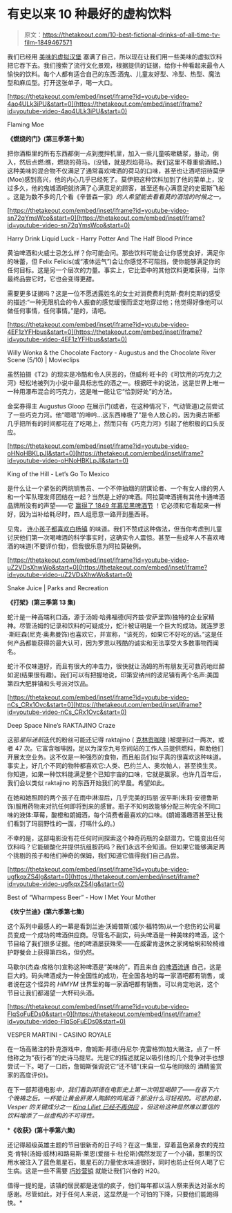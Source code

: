 # 有史以来 10 种最好的虚构饮料

> 原文：<https://thetakeout.com/10-best-fictional-drinks-of-all-time-tv-film-1849467571>

我们已经用 [美味的虚拟汉堡](https://thetakeout.com/12-of-the-best-fictional-burgers-of-all-time-1849193526) 塞满了自己，所以现在让我们用一些美味的虚拟饮料把它吞下去。我们搜索了流行文化景观，根据提供的证据，给你十种看起来最令人愉快的饮料。每个人都有适合自己的东西:酒鬼、儿童友好型、冷型、热型、魔法型和麻瓜型。打开这张单子，喝一大口。

 [https://thetakeout.com/embed/inset/iframe?id=youtube-video-4ao4ULk3iPU&start=0](https://thetakeout.com/embed/inset/iframe?id=youtube-video-4ao4ULk3iPU&start=0)

<figcaption class="sc-1ptbguh-0 hxeMec caption">Flaming Moe</figcaption> 

**《燃烧的门》(第三季第十集)**

把你酒柜里的所有东西都倒一点到搅拌机里，加入一些儿童咳嗽糖浆，脉动，倒入，然后点燃:瞧，燃烧的荷马。(没错，就是烈焰荷马。我们这里不尊重偷酒贼。)这种美味的混合物不仅满足了通常喜欢啤酒的荷马的口味，甚至也让酒吧招待莫伊(Moe)感到高兴，他的内心几乎已经死了。莫伊把这种饮料加到了他的菜单上，没过多久，他的鬼城酒吧就挤满了心满意足的顾客，甚至还有心满意足的史密斯飞船 。这是为数不多的几个看《辛普森一家》*的人希望能去看看莫的酒馆的时候之一。*

 [https://thetakeout.com/embed/inset/iframe?id=youtube-video-sn72qYmsWco&start=0](https://thetakeout.com/embed/inset/iframe?id=youtube-video-sn72qYmsWco&start=0)

<figcaption class="sc-1ptbguh-0 hxeMec caption">Harry Drink Liquid Luck - Harry Potter And The Half Blood Prince</figcaption> 

黄油啤酒和火威士忌怎么样？你可能会问。那些饮料可能会让你感觉良好，满足你的味蕾，但 Felix Felicis(或“液体运气”)会让你感觉不可阻挡，使你能够满足你的任何目标。这是另一个层次的力量。事实上，它比壶中的其他饮料更难获得，当你最终品尝它时，它也会变得更甜。

需要更多证据吗？这是一位不愿透露姓名的女士对消费费利克斯·费利克斯的感受的描述:“一种无限机会的令人振奋的感觉缓慢而坚定地穿过他；他觉得好像他可以做任何事情，任何事情。”是的，请吧。

 [https://thetakeout.com/embed/inset/iframe?id=youtube-video-4EF1zYFHbus&start=0](https://thetakeout.com/embed/inset/iframe?id=youtube-video-4EF1zYFHbus&start=0)

<figcaption class="sc-1ptbguh-0 hxeMec caption">Willy Wonka & the Chocolate Factory - Augustus and the Chocolate River Scene (5/10) | Movieclips</figcaption> 

虽然拍摄《T2》的现实是冷酷和令人厌恶的，但威利·旺卡的《可饮用的巧克力之河》轻松地被列为小说中最具标志性的酒之一。根据旺卡的说法，这是世界上唯一一种用瀑布混合的巧克力，这是唯一能让它“恰到好处”的方法。

金奖券得主 Augustus Gloop 在展示门(或者，在这种情况下，气动管道)之前尝试了一些巧克力河。他“嗯嗯”的呻吟...这东西棒极了”是令人放心的，因为奥古斯都几乎把所有的时间都花在了吃喝上，然而只有《巧克力河》引起了他积极的口头反应。

 [https://thetakeout.com/embed/inset/iframe?id=youtube-video-oHNoHBKLpJI&start=0](https://thetakeout.com/embed/inset/iframe?id=youtube-video-oHNoHBKLpJI&start=0)

<figcaption class="sc-1ptbguh-0 hxeMec caption">King of the Hill - Let’s Go To Mexico</figcaption> 

是什么让一个紧张的丙烷销售员、一个不停抽烟的阴谋论者、一个有女人缘的男人和一个军队理发师团结在一起？当然是上好的啤酒。阿拉莫啤酒拥有其他卡通啤酒品牌所没有的声望——它 [赢得了 1849 年慕尼黑啤酒节](https://kingofthehill.fandom.com/wiki/Alamo_Beer) ！它必须和它看起来一样好，因为当补给耗尽时，四人组愿意一路开到墨西哥。

见鬼， [连小孩子都喜欢白杨镇](https://www.youtube.com/watch?v=PRczHDQut7k) 的味道。我们不赞成这种做法，但当你考虑到儿童讨厌他们第一次喝啤酒的科学事实时，这确实令人震惊。甚至一些成年人不喜欢啤酒的味道(不要评价我)，但我很乐意为阿拉莫破例。

 [https://thetakeout.com/embed/inset/iframe?id=youtube-video-uZ2VDsXhwWo&start=0](https://thetakeout.com/embed/inset/iframe?id=youtube-video-uZ2VDsXhwWo&start=0)

<figcaption class="sc-1ptbguh-0 hxeMec caption">Snake Juice | Parks and Recreation</figcaption> 

**《打架》(第三季第 13 集)**

蛇汁是一种高端利口酒，源于汤姆·哈弗福德(阿齐兹·安萨里饰)独特的企业家精神。尽管汤姆的记录和饮料的可疑成分，蛇汁被证明是一个巨大的成功。就连罗恩·斯旺森(尼克·奥弗曼饰)也喜欢它，并宣称，“该死的，如果它不好吃的话。”这是任何产品都能获得的最大认可，因为罗恩以残酷的诚实和无法享受大多数事物而闻名。

蛇汁不仅味道好，而且有很大的冲击力，很快就让汤姆的所有朋友无可救药地烂醉如泥(结果很有趣)。我们可以有把握地说，印第安纳州的波尼镇有两个名声:美国第四大肥胖镇和头号派对饮品。

 [https://thetakeout.com/embed/inset/iframe?id=youtube-video-nCs_CRx1Ovc&start=0](https://thetakeout.com/embed/inset/iframe?id=youtube-video-nCs_CRx1Ovc&start=0)

<figcaption class="sc-1ptbguh-0 hxeMec caption">Deep Space Nine’s RAKTAJINO Craze</figcaption> 

这部*星际迷航*迭代的粉丝可能还记得 raktajino ( [克林贡咖啡](https://intl.startrek.com/news/dont-talk-to-me-until-ive-had-my-raktajino) )被提到过一两次，或者 47 次。它富含咖啡因，足以为深空九号空间站的工作人员提供燃料，帮助他们开展太空业务。这不仅是一种强烈的食物，而且船员们似乎真的很喜欢这种味道。事实上，好几个不同的物种都喜欢它:人类、巴约兰人、奥坎帕人，甚至换生灵。你知道，如果一种饮料能满足整个已知宇宙的口味，它就是赢家。也许几百年后，我们会以类似 raktajino 的东西开始我们的早晨。希望如此。

在她和她照顾的两个孩子在雨中淋湿后，几乎完美的玛丽·波平斯(朱莉·安德鲁斯饰)服用药物来对抗任何即将到来的感冒。瓶子不知何故能够分配三种完全不同口味的液体:草莓，酸橙和朗姆酒，每个消费者最喜欢的口味。(朗姆潘趣酒甚至让我们看到了玛丽野性的一面，打嗝什么的。)

不幸的是，这部电影没有花任何时间探索这个神奇药瓶的全部潜力。它能变出任何饮料吗？它能碳酸化并提供抗组胺药吗？我们永远不会知道。但如果它能够满足两个挑剔的孩子和他们神奇的保姆，我们知道它值得我们自己品尝。

 [https://thetakeout.com/embed/inset/iframe?id=youtube-video-ugfkqxZS4Ig&start=0](https://thetakeout.com/embed/inset/iframe?id=youtube-video-ugfkqxZS4Ig&start=0)

<figcaption class="sc-1ptbguh-0 hxeMec caption">Best of “Wharmpess Beer” - How I Met Your Mother</figcaption> 

**《坎宁兰迪》(第六季第七集)**

这个系列中最感人的一幕是看到兰迪·沃姆普斯(威尔·福特饰)从一个悲伤的公司雇员变成一个成功的啤酒供应商。尽管名不副实，码头啤酒是一种美味的啤酒，这个节目给了我们很多证据。他的啤酒屡获殊荣——在威霍肯退休之家烤蛤蜊和轮椅维护野餐会上获得第四名，但仍然。

马歇尔(杰森·席格尔)宣称这种啤酒是“美味的”，而且来自 [的啤酒流通](https://www.youtube.com/watch?v=bkO2mHwNSn4) 自己，这是巨大的。码头啤酒成为一种全国性的成功，在全国各地的每一家酒吧都有销售，或者说在这个怪异的 *HIMYM* 世界里的每一家酒吧都有销售。可以肯定地说，这个节目让我们都渴望一大杯码头酒。

 [https://thetakeout.com/embed/inset/iframe?id=youtube-video-FlqSoFuEDs0&start=0](https://thetakeout.com/embed/inset/iframe?id=youtube-video-FlqSoFuEDs0&start=0)

<figcaption class="sc-1ptbguh-0 hxeMec caption">VESPER MARTINI - CASINO ROYALE</figcaption> 

在一场高赌注的扑克游戏中，詹姆斯·邦德(丹尼尔·克雷格饰)加大赌注，点了一杯他称之为“夜行者”的史诗马提尼。光是它的描述就足以吸引他的几个竞争对手也想尝试一下。喝了一口后，詹姆斯强调说它“还不错”(来自一位与他同级的 酒精鉴赏家的高度评价)。

在下一部邦德电影[](https://www.youtube.com/watch?v=4VF2zCakIII)*中，我们看到邦德在电影史上第一次明显喝醉了——在吞下六个晚祷之后。一杯能让黄金肝男人陶醉的鸡尾酒？那没什么可轻视的。可悲的是，Vesper 的关键成分之一 [Kina Lillet 已经不再供应](https://www.thrillist.com/spirits/aperitif/best-kina-lillet-substitutes) 。但这给这种显然难以置信的饮料增添了一丝虚构的不可得性。*

 ***《收获》(第十季第六集)**

还记得超级英雄主题的节目很新奇的日子吗？在这一集里，穿着蓝色紧身衣的克拉克·肯特(汤姆·威林)和路易斯·莱恩(爱丽卡·杜伦斯)偶然发现了一个小镇，那里的饮用水被注入了蓝色氪星石。氪星石的力量使水味道很好，同时也防止任何人喝了它生病。这是一些不需要 [巧妙营销](https://thetakeout.com/how-bottled-water-marketing-gets-us-to-spend-money-1849076005) 就能让我们兴奋的 H20。

值得一提的是，该镇的居民都是迷信的疯子，他们每年都以活人祭来表达对圣水的感谢。尽管如此，对于任何人来说，这显然是一个可怕的下降，只要他们能跑得快。*